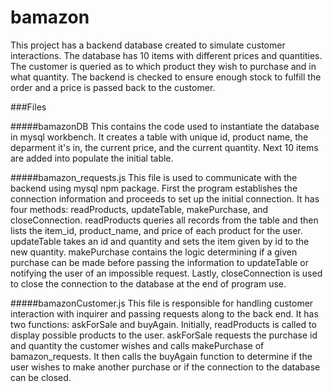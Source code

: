 # bamazon

This project has a backend database created to simulate customer interactions. The database has 10 items with different prices and quantities. The customer is queried as to which product they wish to purchase and in what quantity. The backend is checked to ensure enough stock to fulfill the order and a price is passed back to the customer.

###Files

#####bamazonDB
This contains the code used to instantiate the database in mysql workbench. It creates a table with unique id, product name, the deparment it's in, the current price, and the current quantity. Next 10 items are added into populate the initial table.

#####bamazon_requests.js
This file is used to communicate with the backend using mysql npm package. First the program establishes the connection information and proceeds to set up the initial connection. It has four methods: readProducts, updateTable, makePurchase, and closeConnection. readProducts queries all records from the table and then lists the item_id, product_name, and price of each product for the user. updateTable takes an id and quantity and sets the item given by id to the new quantity. makePurchase contains the logic determining if a given purchase can be made before passing the information to updateTable or notifying the user of an impossible request. Lastly, closeConnection is used to close the connection to the database at the end of program use.

#####bamazonCustomer.js
This file is responsible for handling customer interaction with inquirer and passing requests along to the back end. It has two functions: askForSale and buyAgain. Initially, readProducts is called to display possible products to the user. askForSale requests the purchase id and quantity the customer wishes and calls makePurchase of bamazon_requests. It then calls the buyAgain function to determine if the user wishes to make another purchase or if the connection to the database can be closed.